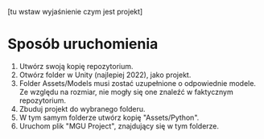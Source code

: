 [tu wstaw wyjaśnienie czym jest projekt]

# Sposób uruchomienia

1. Utwórz swoją kopię repozytorium.
2. Otwórz folder w Unity (najlepiej 2022), jako projekt.
3. Folder Assets/Models musi zostać uzupełnione o odpowiednie modele. Ze względu na rozmiar, nie mogły się one znaleźć w faktycznym repozytorium.
3. Zbuduj projekt do wybranego folderu.
4. W tym samym folderze utwórz kopię "Assets/Python".
5. Uruchom plik "MGU Project", znajdujący się w tym folderze.